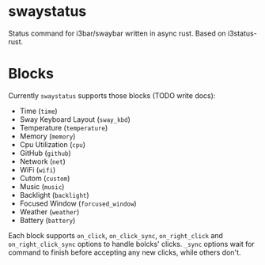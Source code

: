 # swaystatus

Status command for i3bar/swaybar written in async rust. Based on i3status-rust. 

# Blocks

Currently `swaystatus` supports those blocks (TODO write docs):
- Time (`time`)
- Sway Keyboard Layout (`sway_kbd`)
- Temperature (`temperature`)
- Memory (`memory`)
- Cpu Utilization (`cpu`)
- GitHub (`github`)
- Network (`net`)
- WiFi (`wifi`)
- Cutom (`custom`)
- Music (`music`)
- Backlight (`backlight`)
- Focused Window (`forcused_window`)
- Weather (`weather`)
- Battery (`battery`)

Each block supports `on_click`, `on_click_sync`, `on_right_click` and `on_right_click_sync` options to handle bolcks' clicks. `_sync` options wait for command to finish before accepting any new clicks, while others don't.
